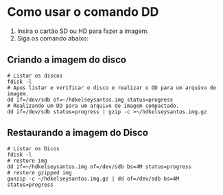 # Como usar o comando DD

1. Insira o cartão SD ou HD para fazer a imagem.
2. Siga os comando abaixo:
## Criando a imagem do disco
```shell
# Listar os discos
fdisk -l
# Apos listar e verificar o disco e realizar o DD para um arquivo de imagem.
dd if=/dev/sdb of=~/hdkelseysantos.img status=progress
# Realizando um DD para um arquivo de imagem compactado.
dd if=/dev/sdb status=progress | gzip -c >~/hdkelseysantos.img.gz
```
## Restaurando a imagem do Disco
```shell
# Listar os Dicos
fdisk -l
# restore img
dd if=~/hdkelseysantos.img of=/dev/sdb bs=4M status=progress
# restore gzipped img
gunzip -c ~/hdkelseysantos.img.gz | dd of=/dev/sdb bs=4M status=progress
```